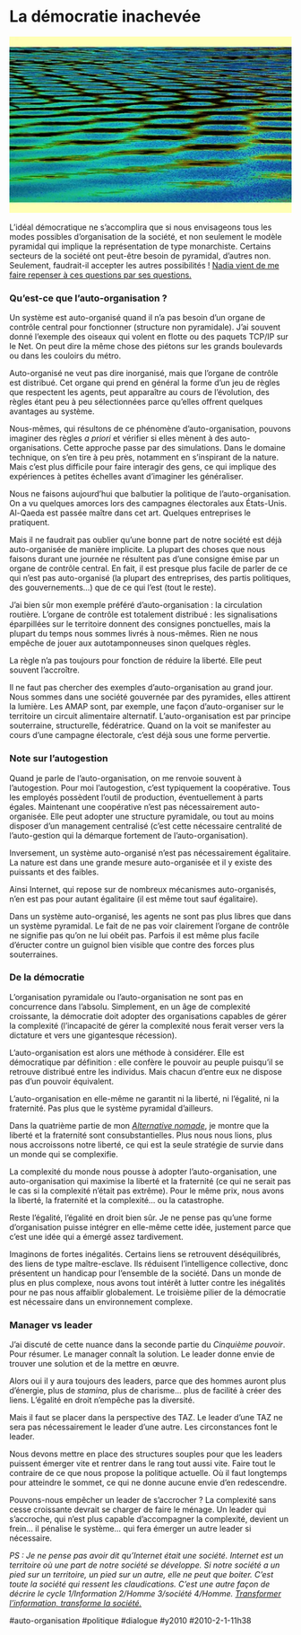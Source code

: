 # La démocratie inachevée

![](_i/4116736338_164cbc5e441.webp)

L’idéal démocratique ne s’accomplira que si nous envisageons tous les modes possibles d’organisation de la société, et non seulement le modèle pyramidal qui implique la représentation de type monarchiste. Certains secteurs de la société ont peut-être besoin de pyramidal, d’autres non. Seulement, faudrait-il accepter les autres possibilités ! [Nadia vient de me faire repenser à ces questions par ses questions.](../../2006/2/mais-qui-sont-les-connecteurs/#comment-74427.md)

### Qu’est-ce que l’auto-organisation ?

Un système est auto-organisé quand il n’a pas besoin d’un organe de contrôle central pour fonctionner (structure non pyramidale). J’ai souvent donné l’exemple des oiseaux qui volent en flotte ou des paquets TCP/IP sur le Net. On peut dire la même chose des piétons sur les grands boulevards ou dans les couloirs du métro.

Auto-organisé ne veut pas dire inorganisé, mais que l’organe de contrôle est distribué. Cet organe qui prend en général la forme d’un jeu de règles que respectent les agents, peut apparaître au cours de l’évolution, des règles étant peu à peu sélectionnées parce qu’elles offrent quelques avantages au système.

Nous-mêmes, qui résultons de ce phénomène d’auto-organisation, pouvons imaginer des règles *a priori* et vérifier si elles mènent à des auto-organisations. Cette approche passe par des simulations. Dans le domaine technique, on s’en tire à peu près, notamment en s’inspirant de la nature. Mais c’est plus difficile pour faire interagir des gens, ce qui implique des expériences à petites échelles avant d’imaginer les généraliser.

Nous ne faisons aujourd’hui que balbutier la politique de l’auto-organisation. On a vu quelques amorces lors des campagnes électorales aux États-Unis. Al-Qaeda est passée maître dans cet art. Quelques entreprises le pratiquent.

Mais il ne faudrait pas oublier qu’une bonne part de notre société est déjà auto-organisée de manière implicite. La plupart des choses que nous faisons durant une journée ne résultent pas d’une consigne émise par un organe de contrôle central. En fait, il est presque plus facile de parler de ce qui n’est pas auto-organisé (la plupart des entreprises, des partis politiques, des gouvernements…) que de ce qui l’est (tout le reste).

J’ai bien sûr mon exemple préféré d’auto-organisation : la circulation routière. L’organe de contrôle est totalement distribué : les signalisations éparpillées sur le territoire donnent des consignes ponctuelles, mais la plupart du temps nous sommes livrés à nous-mêmes. Rien ne nous empêche de jouer aux autotamponneuses sinon quelques règles.

La règle n’a pas toujours pour fonction de réduire la liberté. Elle peut souvent l’accroître.

Il ne faut pas chercher des exemples d’auto-organisation au grand jour. Nous sommes dans une société gouvernée par des pyramides, elles attirent la lumière. Les AMAP sont, par exemple, une façon d’auto-organiser sur le territoire un circuit alimentaire alternatif. L’auto-organisation est par principe souterraine, structurelle, fédératrice. Quand on la voit se manifester au cours d’une campagne électorale, c’est déjà sous une forme pervertie.

### Note sur l’autogestion

Quand je parle de l’auto-organisation, on me renvoie souvent à l’autogestion. Pour moi l’autogestion, c’est typiquement la coopérative. Tous les employés possèdent l’outil de production, éventuellement à parts égales. Maintenant une coopérative n’est pas nécessairement auto-organisée. Elle peut adopter une structure pyramidale, ou tout au moins disposer d’un management centralisé (c’est cette nécessaire centralité de l’auto-gestion qui la démarque fortement de l’auto-organisation).

Inversement, un système auto-organisé n’est pas nécessairement égalitaire. La nature est dans une grande mesure auto-organisée et il y existe des puissants et des faibles.

Ainsi Internet, qui repose sur de nombreux mécanismes auto-organisés, n’en est pas pour autant égalitaire (il est même tout sauf égalitaire).

Dans un système auto-organisé, les agents ne sont pas plus libres que dans un système pyramidal. Le fait de ne pas voir clairement l’organe de contrôle ne signifie pas qu’on ne lui obéit pas. Parfois il est même plus facile d’éructer contre un guignol bien visible que contre des forces plus souterraines.

### De la démocratie

L’organisation pyramidale ou l’auto-organisation ne sont pas en concurrence dans l’absolu. Simplement, en un âge de complexité croissante, la démocratie doit adopter des organisations capables de gérer la complexité (l’incapacité de gérer la complexité nous ferait verser vers la dictature et vers une gigantesque récession).

L’auto-organisation est alors une méthode à considérer. Elle est démocratique par définition : elle confère le pouvoir au peuple puisqu’il se retrouve distribué entre les individus. Mais chacun d’entre eux ne dispose pas d’un pouvoir équivalent.

L’auto-organisation en elle-même ne garantit ni la liberté, ni l’égalité, ni la fraternité. Pas plus que le système pyramidal d’ailleurs.

Dans la quatrième partie de mon *[Alternative nomade](../../books/alternative-nomade.md)*, je montre que la liberté et la fraternité sont consubstantielles. Plus nous nous lions, plus nous accroissons notre liberté, ce qui est la seule stratégie de survie dans un monde qui se complexifie.

La complexité du monde nous pousse à adopter l’auto-organisation, une auto-organisation qui maximise la liberté et la fraternité (ce qui ne serait pas le cas si la complexité n’était pas extrême). Pour le même prix, nous avons la liberté, la fraternité et la complexité... ou la catastrophe.

Reste l’égalité, l’égalité en droit bien sûr. Je ne pense pas qu’une forme d’organisation puisse intégrer en elle-même cette idée, justement parce que c’est une idée qui a émergé assez tardivement.

Imaginons de fortes inégalités. Certains liens se retrouvent déséquilibrés, des liens de type maître-esclave. Ils réduisent l’intelligence collective, donc présentent un handicap pour l’ensemble de la société. Dans un monde de plus en plus complexe, nous avons tout intérêt à lutter contre les inégalités pour ne pas nous affaiblir globalement. Le troisième pilier de la démocratie est nécessaire dans un environnement complexe.

### Manager vs leader

J’ai discuté de cette nuance dans la seconde partie du *Cinquième pouvoir*. Pour résumer. Le manager connaît la solution. Le leader donne envie de trouver une solution et de la mettre en œuvre.

Alors oui il y aura toujours des leaders, parce que des hommes auront plus d’énergie, plus de *stamina*, plus de charisme… plus de facilité à créer des liens. L’égalité en droit n’empêche pas la diversité.

Mais il faut se placer dans la perspective des TAZ. Le leader d’une TAZ ne sera pas nécessairement le leader d’une autre. Les circonstances font le leader.

Nous devons mettre en place des structures souples pour que les leaders puissent émerger vite et rentrer dans le rang tout aussi vite. Faire tout le contraire de ce que nous propose la politique actuelle. Où il faut longtemps pour atteindre le sommet, ce qui ne donne aucune envie d’en redescendre.

Pouvons-nous empêcher un leader de s’accrocher ? La complexité sans cesse croissante devrait se charger de faire le ménage. Un leader qui s’accroche, qui n’est plus capable d’accompagner la complexité, devient un frein… il pénalise le système… qui fera émerger un autre leader si nécessaire.

*PS : Je ne pense pas avoir dit qu’Internet était une société. Internet est un territoire où une part de notre société se développe. Si notre société a un pied sur un territoire, un pied sur un autre, elle ne peut que boiter. C’est toute la société qui ressent les claudications. C’est une autre façon de décrire le cycle 1/Information 2/Homme 3/société 4/Homme. [Transformer l’information, transforme la société.](../1/rever-agir.md)*

#auto-organisation #politique #dialogue #y2010 #2010-2-1-11h38
